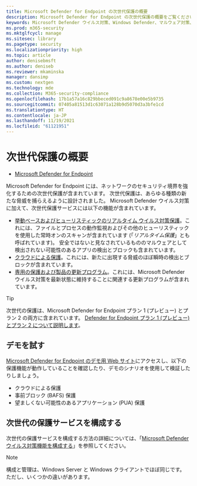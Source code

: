 ```yaml
---
title: Microsoft Defender for Endpoint の次世代保護の概要
description: Microsoft Defender for Endpoint の次世代保護の概要をご覧ください。 あらゆる種類の新たな脅威を捕らえるように設計された次世代保護を使用して、ネットワークのセキュリティ境界を強化します。
keywords: Microsoft Defender ウイルス対策、Windows Defender、マルウェア対策、ウイルス、マルウェア、脅威、検出、保護、セキュリティ
ms.prod: m365-security
ms.mktglfcycl: manage
ms.sitesec: library
ms.pagetype: security
ms.localizationpriority: high
ms.topic: article
author: denisebmsft
ms.author: deniseb
ms.reviewer: mkaminska
manager: dansimp
ms.custom: nextgen
ms.technology: mde
ms.collection: M365-security-compliance
ms.openlocfilehash: 17b1a57a16c829bbeced091c9a8678e00e5b9735
ms.sourcegitcommit: 07405a81513d1c63071a128b9d5070d3a3bfe1cd
ms.translationtype: HT
ms.contentlocale: ja-JP
ms.lasthandoff: 11/19/2021
ms.locfileid: "61121951"
---
```

# <a name="next-generation-protection-overview"></a>次世代保護の概要

- [Microsoft Defender for Endpoint](/microsoft-365/security/defender-endpoint/)

Microsoft Defender for Endpoint には、ネットワークのセキュリティ境界を強化するための次世代保護が含まれています。 次世代保護は、あらゆる種類の新たな脅威を捕らえるように設計されました。 Microsoft Defender ウイルス対策に加えて、次世代保護サービスには以下の機能が含まれています。

- [挙動ベースおよびヒューリスティックのリアルタイム ウイルス対策保護](configure-protection-features-microsoft-defender-antivirus.md)。これには、ファイルとプロセスの動作監視およびその他のヒューリスティックを使用した常時オンのスキャンが含まれています (「*リアルタイム保護*」とも呼ばれています)。 安全ではないと見なされているもののマルウェアとして検出されない可能性のあるアプリの検出とブロックも含まれています。
- [クラウドによる保護](cloud-protection-microsoft-defender-antivirus.md)。これには、新たに出現する脅威のほぼ瞬時の検出とブロックが含まれています。
- [専用の保護および製品の更新プログラム](manage-updates-baselines-microsoft-defender-antivirus.md)。これには、Microsoft Defender ウイルス対策を最新状態に維持することに関連する更新プログラムが含まれています。

> [!TIP]
> 次世代の保護は、Microsoft Defender for Endpoint プラン 1 (プレビュー) とプラン 2 の両方に含まれています。 [Defender for Endpoint プラン 1 (プレビュー) とプラン 2 について説明します](defender-endpoint-plan-1-2.md)。

## <a name="try-a-demo"></a>デモを試す

[Microsoft Defender for Endpoint のデモ用 Web サイト](https://demo.wd.microsoft.com?ocid=cx-wddocs-testground)にアクセスし、以下の保護機能が動作していることを確認したり、デモのシナリオを使用して検証したりしましょう。

- クラウドによる保護
- 事前ブロック (BAFS) 保護
- 望ましくない可能性のあるアプリケーション (PUA) 保護

## <a name="configure-next-generation-protection-services"></a>次世代の保護サービスを構成する

次世代の保護サービスを構成する方法の詳細については、「[Microsoft Defender ウイルス対策機能を構成する](configure-microsoft-defender-antivirus-features.md)」を参照してください。

> [!NOTE]
> 構成と管理は、Windows Server と Windows クライアントでほぼ同じです。 ただし、いくつかの違いがあります。 
